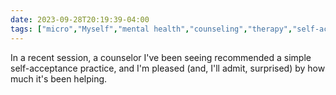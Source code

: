 ```yaml
---
date: 2023-09-28T20:19:39-04:00
tags: ["micro","Myself","mental health","counseling","therapy","self-acceptance"]
---
```

In a recent session, a counselor I've been seeing recommended a simple self-acceptance practice, and I'm pleased (and, I'll admit, surprised) by how much it's been helping.
